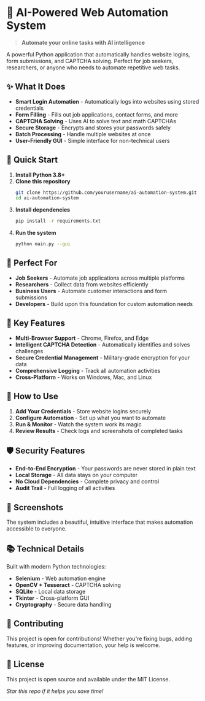 # 🤖 AI-Powered Web Automation System

> **Automate your online tasks with AI intelligence**

A powerful Python application that automatically handles website logins, form submissions, and CAPTCHA solving. Perfect for job seekers, researchers, or anyone who needs to automate repetitive web tasks.

## ✨ What It Does

- **Smart Login Automation** - Automatically logs into websites using stored credentials
- **Form Filling** - Fills out job applications, contact forms, and more
- **CAPTCHA Solving** - Uses AI to solve text and math CAPTCHAs
- **Secure Storage** - Encrypts and stores your passwords safely
- **Batch Processing** - Handle multiple websites at once
- **User-Friendly GUI** - Simple interface for non-technical users

## 🚀 Quick Start

1. **Install Python 3.8+**
2. **Clone this repository**
   ```bash
   git clone https://github.com/yourusername/ai-automation-system.git
   cd ai-automation-system
   ```
3. **Install dependencies**
   ```bash
   pip install -r requirements.txt
   ```
4. **Run the system**
   ```bash
   python main.py --gui
   ```

## 🎯 Perfect For

- **Job Seekers** - Automate job applications across multiple platforms
- **Researchers** - Collect data from websites efficiently
- **Business Users** - Automate customer interactions and form submissions
- **Developers** - Build upon this foundation for custom automation needs

## 🔧 Key Features

- **Multi-Browser Support** - Chrome, Firefox, and Edge
- **Intelligent CAPTCHA Detection** - Automatically identifies and solves challenges
- **Secure Credential Management** - Military-grade encryption for your data
- **Comprehensive Logging** - Track all automation activities
- **Cross-Platform** - Works on Windows, Mac, and Linux

## 📱 How to Use

1. **Add Your Credentials** - Store website logins securely
2. **Configure Automation** - Set up what you want to automate
3. **Run & Monitor** - Watch the system work its magic
4. **Review Results** - Check logs and screenshots of completed tasks

## 🛡️ Security Features

- **End-to-End Encryption** - Your passwords are never stored in plain text
- **Local Storage** - All data stays on your computer
- **No Cloud Dependencies** - Complete privacy and control
- **Audit Trail** - Full logging of all activities

## 🎨 Screenshots

The system includes a beautiful, intuitive interface that makes automation accessible to everyone.

## 📚 Technical Details

Built with modern Python technologies:
- **Selenium** - Web automation engine
- **OpenCV + Tesseract** - CAPTCHA solving
- **SQLite** - Local data storage
- **Tkinter** - Cross-platform GUI
- **Cryptography** - Secure data handling

## 🤝 Contributing

This project is open for contributions! Whether you're fixing bugs, adding features, or improving documentation, your help is welcome.

## 📄 License

This project is open source and available under the MIT License.




*Star this repo if it helps you save time!*


